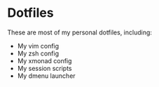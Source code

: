 Dotfiles
========

These are most of my personal dotfiles, including:

- My vim config
- My zsh config
- My xmonad config
- My session scripts
- My dmenu launcher

